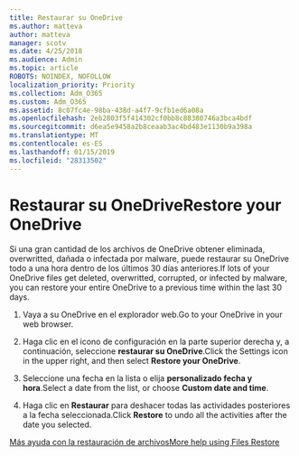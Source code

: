 ```yaml
---
title: Restaurar su OneDrive
ms.author: matteva
author: matteva
manager: scotv
ms.date: 4/25/2018
ms.audience: Admin
ms.topic: article
ROBOTS: NOINDEX, NOFOLLOW
localization_priority: Priority
ms.collection: Adm_O365
ms.custom: Adm_O365
ms.assetid: 8c07fc4e-98ba-438d-a4f7-9cfb1ed6a08a
ms.openlocfilehash: 2eb2803f5f414302cf0bb8c88380746a3bca4bdf
ms.sourcegitcommit: d6ea5e9458a2b8ceaab3ac4bd483e1130b9a398a
ms.translationtype: MT
ms.contentlocale: es-ES
ms.lasthandoff: 01/15/2019
ms.locfileid: "28313502"
---
```

# <a name="restore-your-onedrive"></a><span data-ttu-id="f4ddc-102">Restaurar su OneDrive</span><span class="sxs-lookup"><span data-stu-id="f4ddc-102">Restore your OneDrive</span></span>

<span data-ttu-id="f4ddc-103">Si una gran cantidad de los archivos de OneDrive obtener eliminada, overwritted, dañada o infectada por malware, puede restaurar su OneDrive todo a una hora dentro de los últimos 30 días anteriores.</span><span class="sxs-lookup"><span data-stu-id="f4ddc-103">If lots of your OneDrive files get deleted, overwritted, corrupted, or infected by malware, you can restore your entire OneDrive to a previous time within the last 30 days.</span></span>
  
1. <span data-ttu-id="f4ddc-104">Vaya a su OneDrive en el explorador web.</span><span class="sxs-lookup"><span data-stu-id="f4ddc-104">Go to your OneDrive in your web browser.</span></span>
    
2. <span data-ttu-id="f4ddc-105">Haga clic en el icono de configuración en la parte superior derecha y, a continuación, seleccione **restaurar su OneDrive**.</span><span class="sxs-lookup"><span data-stu-id="f4ddc-105">Click the Settings icon in the upper right, and then select **Restore your OneDrive**.</span></span>
    
3. <span data-ttu-id="f4ddc-106">Seleccione una fecha en la lista o elija **personalizado fecha y hora**.</span><span class="sxs-lookup"><span data-stu-id="f4ddc-106">Select a date from the list, or choose **Custom date and time**.</span></span>
    
4. <span data-ttu-id="f4ddc-107">Haga clic en **Restaurar** para deshacer todas las actividades posteriores a la fecha seleccionada.</span><span class="sxs-lookup"><span data-stu-id="f4ddc-107">Click **Restore** to undo all the activities after the date you selected.</span></span> 
    
[<span data-ttu-id="f4ddc-108">Más ayuda con la restauración de archivos</span><span class="sxs-lookup"><span data-stu-id="f4ddc-108">More help using Files Restore</span></span>](https://go.microsoft.com/fwlink/?linkid=872874)
  

